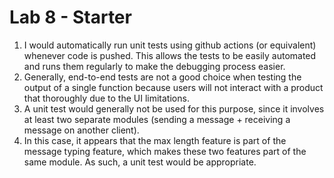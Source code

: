 # Lab 8 - Starter
1. I would automatically run unit tests using github actions (or equivalent) whenever code is pushed. This allows the tests to be easily automated and runs them regularly to make the debugging process easier.
2. Generally, end-to-end tests are not a good choice when testing the output of a single function because users will not interact with a product that thoroughly due to the UI limitations.
3. A unit test would generally not be used for this purpose, since it involves at least two separate modules (sending a message + receiving a message on another client).
4. In this case, it appears that the max length feature is part of the message typing feature, which makes these two features part of the same module. As such, a unit test would be appropriate.